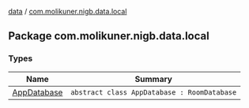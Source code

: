[data](../index.md) / [com.molikuner.nigb.data.local](./index.md)

## Package com.molikuner.nigb.data.local

### Types

| Name | Summary |
|---|---|
| [AppDatabase](-app-database/index.md) | `abstract class AppDatabase : RoomDatabase` |
